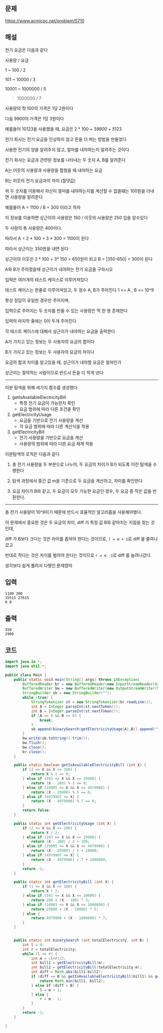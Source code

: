 ## 문제

https://www.acmicpc.net/problem/5710

## 해설


전기 요금은 다음과 같다

사용량  /  요금

1 ~ 100  / 2

101 ~ 10000 / 3

10001 ~ 1000000 / 5

> 1000000 / 7

사용량의 첫 100의 가격은 1당 2원이다

다음 9900의 가격은 1당 3원이다

예를들어 10123을 사용했을 때, 요금은 2 * 100 + 3*9900 + 5*123

전기 회사는 전기 요금을 인상하지 않고 돈을 더 버는 방법을 만들었다

사용한 전기의 양을 알려주지 않고, 얼마를 내야하는지 알려주는 것이다

전기 회사는 요금과 관련된 정보를 나타내는 두 숫자 A, B를 알려준다

A는 이웃의 사용량과 사용량을 합쳤을 때 내야하는 요금

B는 이웃의 전기 요금과의 차이 (절댓값)

위 두 숫자를 이용해서 자신이 얼마를 내야하는지를 계산할 수 없을떄는 100원을 더내면 사용량을 알려준다

예를들어 A = 1100 / B = 300 이라고 하자

이 정보를 이용하면 상근이의 사용량은 150 / 이웃의 사용량은 250 임을 알수있다

두 사람의 총 사용량은 400이다.

따라서 A = 2 * 100 + 3 * 300 = 1100이 된다

따라서 상근이는 350원을 내면 된다

상근이의 이웃은 2 * 100 +  3* 150 = 650원이 되고 B = |350-650| = 300이 된다

A와 B가 주어졌을때 상근이가 내야하는 전기 요금을 구하시오


입력은 여러개의 테스트 케이스로 이루어져있다

테스트 케이스는 한줄로 이루어져있고, 두 정수 A, B가 주어진다 1 <= A , B <= 10^9

항상 정답이 유일한 경우만 주어지며,

입력으로 주어지는 두 숫자를 만들 수 있는 사용량은 딱 한 쌍 존재한다

입력의 마지막 줄에는 0이 두개 주어진다

각 테스트 케이스에 대해서 상근이가 내야하는 요금을 출력한다


A가 가지고 있는 정보는 두 사용자의 요금의 합이다

B가 가지고 있는 정보는 두 사용자의 요금의 차이다

요금의 합과 차이를 알고있을 때, 상근이가 내야할 요금은 얼마인가

상근이는 절약하는 사람이므로 반드시 돈을 더 적게 낸다

------

이분 탐색을 위해 세가지 함수를 생성했다

1. getIsAvailableElectricityBill
    - 특정 전기 요금이 가능한지 확인
    - 요금 범위에 따라 다른 조건을 확인
2. getElectricityUsage
    - 요금을 기반으로 전기 사용량을 계산
    - 각 요금 범위에 따라 다른 계산식을 적용
3. getElectricityBill
    - 전기 사용량을 기반으로 요금을 계산
    - 사용량의 범위에 따라 다른 요금 체계 적용

이분탐색의 로직은 다음과 같다

1. 총 전기 사용량을 두 부분으로 나누어, 두 요금의 차이가 B가 되도록 이진 탐색을 수행한다

2. 탐색 과정에서 중간 값 m을 기준으로 두 요금을 계산하고, 차이를 확인한다

3. 요금 차이가 B와 같고, 두 요금이 모두 가능한 요금인 경우, 두 요금 중 작은 값을 반환한다.


----

총 전기 사용량이 10^9이기 때문에 반드시 효율적인 알고리즘을 사용해야했다.

이 문제에서 중요한 것은 두 요금의 차이, diff 가 특정 값 B와 같아지는 지점을 찾는 것인데,

diff 가 B보다 크다는 것은 차이를 좁혀야 한다는 것이므로, `l = m + 1`로 diff 를 줄여나갔고

반대로 작다는 것은 차이를 벌려야 한다는 것이므로 `r = m -1`로 diff 를 늘려나갔다.

생각보다 쉽게 풀려서 다행인 문제였따




## 입력
```
1100 300
35515 27615
0 0
```

## 출력
```
350
2900
```

## 코드
```java
import java.io.*;
import java.util.*;

public class Main {
    public static void main(String[] args) throws IOException{
        BufferedReader br = new BufferedReader(new InputStreamReader(System.in));
        BufferedWriter bw = new BufferedWriter(new OutputStreamWriter(System.out));
        StringBuilder sb = new StringBuilder("");
        while (true) {
            StringTokenizer st = new StringTokenizer(br.readLine());
            int A = Integer.parseInt(st.nextToken());
            int B = Integer.parseInt(st.nextToken());
            if (A == 0 && B == 0) {
                break;
            }
            sb.append(binarySearch(getElectricityUsage(A),B)).append("\n");
        }
        bw.write(sb.toString().trim());
        bw.flush();
        bw.close();
        br.close();
    }

    public static boolean getIsAvailableElectricityBill (int X) {
        if (2 <= X && X <= 200) {
            return X % 2 == 0;
        } else if (203 <= X && X <= 29900) {
            return (X - 200) % 3 == 0;
        } else if (29905 <= X && X <= 4979900) {
            return (X - 29900) % 5 == 0;
        } else if (4979907 <= X) {
            return (X - 4979900) % 7 == 0;
        }
        return false;
    }

    public static int getElectricityUsage (int X) {
        if (2 <= X && X <= 200) {
            return X / 2;
        } else if (203 <= X && X <= 29900) {
            return (X - 200) / 3 + 100;
        } else if (29905 <= X && X <= 4979900) {
            return (X - 29900) / 5 + 10000;
        } else if (4979907 <= X) {
            return (X - 4979900) / 7 + 1000000;
        }
        return -1;
    }

    public static int getElectricityBill (int X) {
        if (1 <= X && X <= 100) {
            return X * 2;
        } else if (101 <= X && X <= 10000) {
            return 200 + (X - 100) * 3;
        } else if (10001 <= X && X <= 1000000) {
            return 29900 + (X - 10000) * 5;
        } else {
            return 4979900 + (X - 1000000) * 7;
        }
    }


    public static int binarySearch (int totalElectricity, int B) {
        int l = 0;
        int r = totalElectricity;
        while (l <= r) {
            int m = (l+r)/2;
            int bill1 = getElectricityBill(m);
            int bill2 = getElectricityBill(totalElectricity-m);
            int diff = Math.abs(bill1-bill2);
            if (diff == B && getIsAvailableElectricityBill(bill1) && getIsAvailableElectricityBill(bill2)) {
                return Math.min(bill1, bill2);
            } else if (diff > B) {
                l = m + 1;
            } else {
                r = m - 1;
            }
        }
        return -1;
    }

}

```